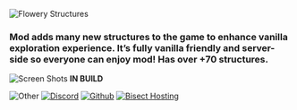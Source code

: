 ![Flowery Structures](https://i.imgur.com/54mfhXB.png)
### Mod adds many new structures to the game to enhance vanilla exploration experience. It’s fully vanilla friendly and server-side so everyone can enjoy mod! Has over +70 structures.

![Screen Shots](https://i.imgur.com/pEEWkuh.png)
**IN BUILD**

![Other](https://i.imgur.com/kaJDgdC.png)
[![Discord](https://i.imgur.com/phqauFW.png)](https://discord.gg/PnZhnr2WSf)
[![Github](https://i.imgur.com/vFiB7oL.png)](https://github.com/Flowery-Structures)
[![Bisect Hosting](https://i.imgur.com/KJ0XVYu.png)](www.bisecthosting.com/fox)

